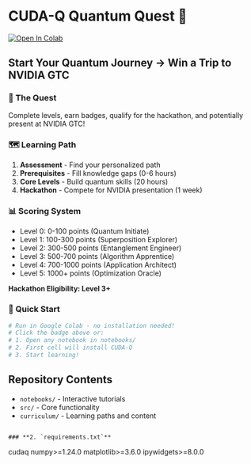 # CUDA-Q Quantum Quest 🚀

[![Open In Colab](https://colab.research.google.com/assets/colab-badge.svg)](https://colab.research.google.com/github/YOUR_USERNAME/cuda-q-quantum-quest/blob/main/notebooks/01_quantum_rng_demo.ipynb)

## Start Your Quantum Journey → Win a Trip to NVIDIA GTC

### 🎯 The Quest
Complete levels, earn badges, qualify for the hackathon, and potentially present at NVIDIA GTC!

### 🗺️ Learning Path
1. **Assessment** - Find your personalized path
2. **Prerequisites** - Fill knowledge gaps (0-6 hours)
3. **Core Levels** - Build quantum skills (20 hours)
4. **Hackathon** - Compete for NVIDIA presentation (1 week)

### 📊 Scoring System
- Level 0: 0-100 points (Quantum Initiate)
- Level 1: 100-300 points (Superposition Explorer)
- Level 2: 300-500 points (Entanglement Engineer)
- Level 3: 500-700 points (Algorithm Apprentice)
- Level 4: 700-1000 points (Application Architect)
- Level 5: 1000+ points (Optimization Oracle)

**Hackathon Eligibility: Level 3+**

### 🚀 Quick Start
```bash
# Run in Google Colab - no installation needed!
# Click the badge above or:
# 1. Open any notebook in notebooks/
# 2. First cell will install CUDA-Q
# 3. Start learning!
```

## Repository Contents
- `notebooks/` - Interactive tutorials
- `src/` - Core functionality
- `curriculum/` - Learning paths and content
```

### **2. `requirements.txt`**
```
cudaq
numpy>=1.24.0
matplotlib>=3.6.0
ipywidgets>=8.0.0